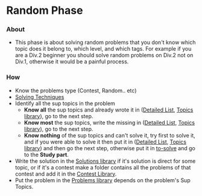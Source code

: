 # Random Phase

### About
  - This phase is about solving random problems that you don't know which topic does it belong to, which level, and which tags. For example if you are a Div.2 beginner you should solve random problems on Div.2  not on Div.1, otherwise it would be a painful process.


 ### How
 * Know the problems type (Contest, Random.. etc)
  * [Solving Techniques](https://github.com/basmaashouur/Competitive-Programming/blob/master/Solutions-library/Solving-techniques.md)
* Identify all the sup topics in the problem
  * **Know all** the sup topics and already wrote it in ([Detailed List](https://github.com/basmaashouur/Competitive-Programming/blob/master/Knowledge-Phase/Detailed-list), [Topics library](https://github.com/basmaashouur/Competitive-Programming/blob/master/Knowledge-Phase/Topics-library)), go to the next step.
  * **Know most** the sup topics, write the missing in ([Detailed List](https://github.com/basmaashouur/Competitive-Programming/blob/master/Knowledge-Phase/Detailed-list), [Topics library](https://github.com/basmaashouur/Competitive-Programming/blob/master/Knowledge-Phase/Topics-library)), go to the next step.
  * **Know nothing** of the sup topics and can't solve it, try first to solve it, and if you were able to solve it then put it in ([Detailed List](https://github.com/basmaashouur/Competitive-Programming/blob/master/Knowledge-Phase/Detailed-list), [Topics library](https://github.com/basmaashouur/Competitive-Programming/blob/master/Knowledge-Phase/Topics-library)) and then go the next step, otherwise put it in [to-solve](https://github.com/basmaashouur/Competitive-Programming/blob/master/Solutions-library/to-solve) and go to the **Study part**.
* Write the solution in the [Solutions library](https://github.com/basmaashouur/Competitive-Programming/blob/master/Solutions-library) if it's solution is direct for some topic, or if it's a contest make a folder contains all the problems of that contest and add it in the [Contest Library](https://github.com/basmaashouur/Competitive-Programming/tree/master/Random-Phase/contest-library). 
* Put the problem in the [Problems library](https://github.com/basmaashouur/Competitive-Programming/blob/master/Knowledge-Phase/Problems-library) depends on the problem's Sup Topics.
